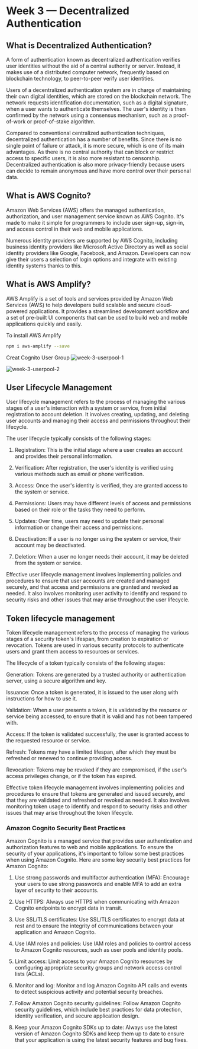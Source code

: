 # Week 3 — Decentralized Authentication
## What is Decentralized Authentication?
A form of authentication known as decentralized authentication verifies user identities without the aid of a central authority or server. Instead, it makes use of a distributed computer network, frequently based on blockchain technology, to peer-to-peer verify user identities.

Users of a decentralized authentication system are in charge of maintaining their own digital identities, which are stored on the blockchain network. The network requests identification documentation, such as a digital signature, when a user wants to authenticate themselves. The user's identity is then confirmed by the network using a consensus mechanism, such as a proof-of-work or proof-of-stake algorithm.

Compared to conventional centralized authentication techniques, decentralized authentication has a number of benefits. Since there is no single point of failure or attack, it is more secure, which is one of its main advantages. As there is no central authority that can block or restrict access to specific users, it is also more resistant to censorship. Decentralized authentication is also more privacy-friendly because users can decide to remain anonymous and have more control over their personal data.


## What is AWS Cognito?
Amazon Web Services (AWS) offers the managed authentication, authorization, and user management service known as AWS Cognito. It's made to make it simple for programmers to include user sign-up, sign-in, and access control in their web and mobile applications.

Numerous identity providers are supported by AWS Cognito, including business identity providers like Microsoft Active Directory as well as social identity providers like Google, Facebook, and Amazon. Developers can now give their users a selection of login options and integrate with existing identity systems thanks to this.

## What is AWS Amplify?
AWS Amplify is a set of tools and services provided by Amazon Web Services (AWS) to help developers build scalable and secure cloud-powered applications. It provides a streamlined development workflow and a set of pre-built UI components that can be used to build web and mobile applications quickly and easily.

To install AWS Amplify

```sh
npm i aws-amplify --save
```

Creat Cognito User Group
![week-3-userpool-1](https://user-images.githubusercontent.com/88502375/223562410-8d18c4e1-ad53-4206-b74a-49de0c339ca8.jpg)

![week-3-userpool-2](https://user-images.githubusercontent.com/88502375/223562813-f167dceb-d38d-4261-877e-1a1a45fb9031.jpg)



## User Lifecycle Management
User lifecycle management refers to the process of managing the various stages of a user's interaction with a system or service, from initial registration to account deletion. It involves creating, updating, and deleting user accounts and managing their access and permissions throughout their lifecycle.

The user lifecycle typically consists of the following stages:

1. Registration: This is the initial stage where a user creates an account and provides their personal information.

2. Verification: After registration, the user's identity is verified using various methods such as email or phone verification.

3. Access: Once the user's identity is verified, they are granted access to the system or service.

4. Permissions: Users may have different levels of access and permissions based on their role or the tasks they need to perform.

5. Updates: Over time, users may need to update their personal information or change their access and permissions.

6. Deactivation: If a user is no longer using the system or service, their account may be deactivated.

7. Deletion: When a user no longer needs their account, it may be deleted from the system or service.

Effective user lifecycle management involves implementing policies and procedures to ensure that user accounts are created and managed securely, and that access and permissions are granted and revoked as needed. It also involves monitoring user activity to identify and respond to security risks and other issues that may arise throughout the user lifecycle.



## Token lifecycle management
Token lifecycle management refers to the process of managing the various stages of a security token's lifespan, from creation to expiration or revocation. Tokens are used in various security protocols to authenticate users and grant them access to resources or services.

The lifecycle of a token typically consists of the following stages:

Generation: Tokens are generated by a trusted authority or authentication server, using a secure algorithm and key.

Issuance: Once a token is generated, it is issued to the user along with instructions for how to use it.

Validation: When a user presents a token, it is validated by the resource or service being accessed, to ensure that it is valid and has not been tampered with.

Access: If the token is validated successfully, the user is granted access to the requested resource or service.

Refresh: Tokens may have a limited lifespan, after which they must be refreshed or renewed to continue providing access.

Revocation: Tokens may be revoked if they are compromised, if the user's access privileges change, or if the token has expired.

Effective token lifecycle management involves implementing policies and procedures to ensure that tokens are generated and issued securely, and that they are validated and refreshed or revoked as needed. It also involves monitoring token usage to identify and respond to security risks and other issues that may arise throughout the token lifecycle.


### Amazon Cognito Security Best Practices
Amazon Cognito is a managed service that provides user authentication and authorization features to web and mobile applications. To ensure the security of your applications, it's important to follow some best practices when using Amazon Cognito. Here are some key security best practices for Amazon Cognito:

1. Use strong passwords and multifactor authentication (MFA): Encourage your users to use strong passwords and enable MFA to add an extra layer of security to their accounts.

2. Use HTTPS: Always use HTTPS when communicating with Amazon Cognito endpoints to encrypt data in transit.

3. Use SSL/TLS certificates: Use SSL/TLS certificates to encrypt data at rest and to ensure the integrity of communications between your application and Amazon Cognito.

4. Use IAM roles and policies: Use IAM roles and policies to control access to Amazon Cognito resources, such as user pools and identity pools.

5. Limit access: Limit access to your Amazon Cognito resources by configuring appropriate security groups and network access control lists (ACLs).

6. Monitor and log: Monitor and log Amazon Cognito API calls and events to detect suspicious activity and potential security breaches.

7. Follow Amazon Cognito security guidelines: Follow Amazon Cognito security guidelines, which include best practices for data protection, identity verification, and secure application design.

8. Keep your Amazon Cognito SDKs up to date: Always use the latest version of Amazon Cognito SDKs and keep them up to date to ensure that your application is using the latest security features and bug fixes.
